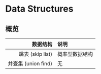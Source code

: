 # Data Structures

## 概览

|            数据结构 | 说明           |
| ------------------: | :------------- |
|    跳表 (skip list) | 概率型数据结构 |
| 并查集 (union find) | 无             |
